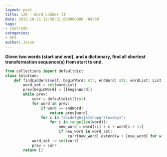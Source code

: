 ```yaml
---
layout: post
title: 126 - Word Ladder II
date: 2015-10-21 12:58:31.000000000 -04:00
tags:
- Leetcode
categories:
- DFS
author: Jason
---
```

**Given two words (start and end), and a dictionary, find all shortest transformation sequence(s) from start to end.**

``` python
from collections import defaultdict
class Solution:
    def findLadders(self, beginWord: str, endWord: str, wordList: List[str]) -> List[List[str]]:
        word_set = set(wordList)
        prev[beginWord] = [[beginWord]]
        while prev:
            curr = defaultdict(list)
            for word in prev:
                if word == endWord:
                    return prev[word]
                for c in "abcdefghijklmnopqrstuvwxyz":
                    for i in range(len(word)):
                        new_word = word[:i] + c + word[i + 1:]
                        if new_word in word_set:
                            curr[new_word].extend(w + [new_word] for w in prev[word])
            word_set -= set(curr)
            prev = curr
        return []
```
